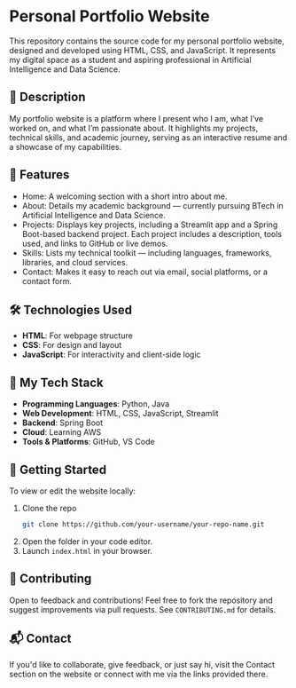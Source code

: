 # Personal Portfolio Website

This repository contains the source code for my personal portfolio website, designed and developed using HTML, CSS, and JavaScript. It represents my digital space as a student and aspiring professional in Artificial Intelligence and Data Science.

## 📌 Description

My portfolio website is a platform where I present who I am, what I’ve worked on, and what I’m passionate about. It highlights my projects, technical skills, and academic journey, serving as an interactive resume and a showcase of my capabilities.

## 🚀 Features

- Home: A welcoming section with a short intro about me.
- About: Details my academic background — currently pursuing BTech in Artificial Intelligence and Data Science.
- Projects: Displays key projects, including a Streamlit app and a Spring Boot-based backend project. Each project includes a description, tools used, and links to GitHub or live demos.
- Skills: Lists my technical toolkit — including languages, frameworks, libraries, and cloud services.
- Contact: Makes it easy to reach out via email, social platforms, or a contact form.

## 🛠️ Technologies Used

- **HTML**: For webpage structure
- **CSS**: For design and layout
- **JavaScript**: For interactivity and client-side logic

## 🧠 My Tech Stack

- **Programming Languages**: Python, Java
- **Web Development**: HTML, CSS, JavaScript, Streamlit
- **Backend**: Spring Boot
- **Cloud**: Learning AWS
- **Tools & Platforms**: GitHub, VS Code

## 🏁 Getting Started

To view or edit the website locally:

1. Clone the repo  
   ```bash
   git clone https://github.com/your-username/your-repo-name.git
   ```
2. Open the folder in your code editor.
3. Launch `index.html` in your browser.

## 🤝 Contributing

Open to feedback and contributions! Feel free to fork the repository and suggest improvements via pull requests. See `CONTRIBUTING.md` for details.

## 📬 Contact

If you'd like to collaborate, give feedback, or just say hi, visit the Contact section on the website or connect with me via the links provided there.
